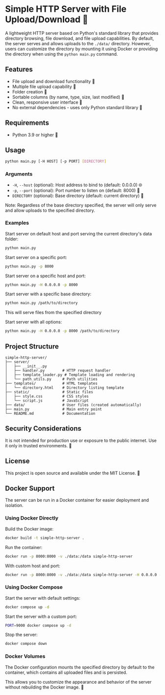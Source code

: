 # Simple HTTP Server with File Upload/Download 🚀

A lightweight HTTP server based on Python's standard library that provides directory browsing, file download, and file upload capabilities. By default, the server serves and allows uploads to the `./data/` directory. However, users can customize the directory by mounting it using Docker or providing the directory when using the `python main.py` command.

## Features

- File upload and download functionality 🔄
- Multiple file upload capability 🚚
- Folder creation 📂
- Sortable columns (by name, type, size, last modified) 🔄
- Clean, responsive user interface 🎨
- No external dependencies - uses only Python standard library 🐍

## Requirements

- Python 3.9 or higher 🐍

## Usage

```bash
python main.py [-H HOST] [-p PORT] [DIRECTORY]
```

### Arguments

- `-H`, `--host` (optional): Host address to bind to (default: 0.0.0.0) 🌐
- `-p`, `--port` (optional): Port number to listen on (default: 8000) 🚀
- `DIRECTORY` (optional): Base directory (default: current directory) 📂

Note: Regardless of the base directory specified, the server will only serve and allow uploads to the specified directory.

### Examples

Start server on default host and port serving the current directory's data folder:
```bash
python main.py
```

Start server on a specific port:
```bash
python main.py -p 8000
```

Start server on a specific host and port:
```bash
python main.py -H 0.0.0.0 -p 8000
```

Start server with a specific base directory:
```bash
python main.py /path/to/directory
```
This will serve files from the specified directory

Start server with all options:
```bash
python main.py -H 0.0.0.0 -p 8000 /path/to/directory
```

## Project Structure

```
simple-http-server/
├── server/
│   ├── __init__.py
│   ├── handler.py        # HTTP request handler
│   ├── template_loader.py # Template loading and rendering
│   └── path_utils.py     # Path utilities
├── templates/            # HTML templates
│   └── directory.html    # Directory listing template
├── static/               # Static files
│   ├── style.css         # CSS styles
│   └── script.js         # JavaScript
├── data/                 # User files (created automatically)
├── main.py               # Main entry point
└── README.md             # Documentation
```

## Security Considerations

It is not intended for production use or exposure to the public internet. Use it only in trusted environments. 🚫

## License

This project is open source and available under the MIT License. 📜

## Docker Support

The server can be run in a Docker container for easier deployment and isolation.

### Using Docker Directly

Build the Docker image:
```bash
docker build -t simple-http-server .
```

Run the container:
```bash
docker run -p 8000:8000 -v ./data:/data simple-http-server
```

With custom host and port:
```bash
docker run -p 8000:8000 -v ./data:/data simple-http-server -H 0.0.0.0 -p 8000
```

### Using Docker Compose

Start the server with default settings:
```bash
docker compose up -d
```

Start the server with a custom port:
```bash
PORT=9000 docker compose up -d
```

Stop the server:
```bash
docker compose down
```

### Docker Volumes

The Docker configuration mounts the specified directory by default to the container, which contains all uploaded files and is persisted.

This allows you to customize the appearance and behavior of the server without rebuilding the Docker image. 🔄